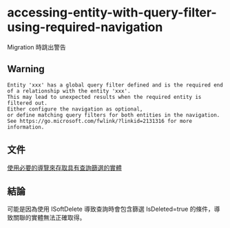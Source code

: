# accessing-entity-with-query-filter-using-required-navigation

Migration 時跳出警告

## Warning

```
Entity 'xxx' has a global query filter defined and is the required end of a relationship with the entity 'xxx'. 
This may lead to unexpected results when the required entity is filtered out. 
Either configure the navigation as optional, 
or define matching query filters for both entities in the navigation. 
See https://go.microsoft.com/fwlink/?linkid=2131316 for more information.
```

## 文件

[使用必要的導覽來存取具有查詢篩選的實體](https://go.microsoft.com/fwlink/?linkid=2131316)

## 結論

可能是因為使用 ISoftDelete 導致查詢時會包含篩選 IsDeleted=true 的條件，導致關聯的實體無法正確取得。